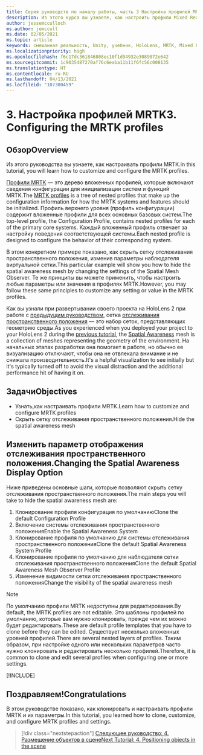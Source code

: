```yaml
---
title: Серия руководств по началу работы, часть 3 Настройка профилей MRTK
description: Из этого курса вы узнаете, как настроить профили Mixed Reality Toolkit (MRTK).
author: jessemcculloch
ms.author: jemccull
ms.date: 02/05/2021
ms.topic: article
keywords: смешанная реальность, Unity, учебник, HoloLens, MRTK, Mixed Reality Toolkit, UWP, отслеживание пространственного положения
ms.localizationpriority: high
ms.openlocfilehash: f6c17dc361846808ec10f1d94932e3089072e642
ms.sourcegitcommit: 1c9035487270af76c6eaba11b11f6fc56c008135
ms.translationtype: HT
ms.contentlocale: ru-RU
ms.lasthandoff: 04/13/2021
ms.locfileid: "107300459"
---
```

# <a name="3-configuring-the-mrtk-profiles"></a><span data-ttu-id="d2371-105">3. Настройка профилей MRTK</span><span class="sxs-lookup"><span data-stu-id="d2371-105">3. Configuring the MRTK profiles</span></span>

## <a name="overview"></a><span data-ttu-id="d2371-106">Обзор</span><span class="sxs-lookup"><span data-stu-id="d2371-106">Overview</span></span>

<span data-ttu-id="d2371-107">Из этого руководства вы узнаете, как настраивать профили МRТК.</span><span class="sxs-lookup"><span data-stu-id="d2371-107">In this tutorial, you will learn how to customize and configure the MRTK profiles.</span></span>

<span data-ttu-id="d2371-108"><a href="/windows/mixed-reality/mrtk-unity/features/profiles/profiles" target="_blank">Профили MRTK</a> — это дерево вложенных профилей, которые включают сведения конфигурации для инициализации систем и функций MRTK.</span><span class="sxs-lookup"><span data-stu-id="d2371-108">The <a href="/windows/mixed-reality/mrtk-unity/features/profiles/profiles" target="_blank">MRTK profiles</a> is a tree of nested profiles that make up the configuration information for how the MRTK systems and features should be initialized.</span></span> <span data-ttu-id="d2371-109">Профиль верхнего уровня (профиль конфигурации) содержит вложенные профили для всех основных базовых систем.</span><span class="sxs-lookup"><span data-stu-id="d2371-109">The top-level profile, the Configuration Profile, contains nested profiles for each of the primary core systems.</span></span> <span data-ttu-id="d2371-110">Каждый вложенный профиль отвечает за настройку поведения соответствующей системы.</span><span class="sxs-lookup"><span data-stu-id="d2371-110">Each nested profile is designed to configure the behavior of their corresponding system.</span></span>

<span data-ttu-id="d2371-111">В этом конкретном примере показано, как скрыть сетку отслеживания пространственного положения, изменив параметры наблюдателя виртуальной сетки.</span><span class="sxs-lookup"><span data-stu-id="d2371-111">This particular example will show you how to hide the spatial awareness mesh by changing the settings of the Spatial Mesh Observer.</span></span> <span data-ttu-id="d2371-112">Те же принципы вы можете применить, чтобы настроить любые параметры или значения в профилях MRTK.</span><span class="sxs-lookup"><span data-stu-id="d2371-112">However, you may follow these same principles to customize any setting or value in the MRTK profiles.</span></span>

<span data-ttu-id="d2371-113">Как вы узнали при развертывании своего проекта на HoloLens 2 при работе с [предыдущим руководством](mr-learning-base-02.md#congratulations), сетка <a href="/windows/mixed-reality/mrtk-unity/features/spatial-awareness/spatial-awareness-getting-started" target="_blank">отслеживания пространственного положения</a> — это набор сеток, представляющих геометрию среды.</span><span class="sxs-lookup"><span data-stu-id="d2371-113">As you experienced when you deployed your project to your HoloLens 2 during the [previous tutorial](mr-learning-base-02.md#congratulations), the <a href="/windows/mixed-reality/mrtk-unity/features/spatial-awareness/spatial-awareness-getting-started" target="_blank">Spatial Awareness</a> mesh is a collection of meshes representing the geometry of the environment.</span></span> <span data-ttu-id="d2371-114">На начальных этапах разработки она помогает в работе, но обычно ее визуализацию отключают, чтобы она не отвлекала внимание и не снижала производительность.</span><span class="sxs-lookup"><span data-stu-id="d2371-114">It's a helpful visualization to see initially but it's typically turned off to avoid the visual distraction and the additional performance hit of having it on.</span></span>

## <a name="objectives"></a><span data-ttu-id="d2371-115">Задачи</span><span class="sxs-lookup"><span data-stu-id="d2371-115">Objectives</span></span>

* <span data-ttu-id="d2371-116">Узнать,как настраивать профили MRTK.</span><span class="sxs-lookup"><span data-stu-id="d2371-116">Learn how to customize and configure MRTK profiles</span></span>
* <span data-ttu-id="d2371-117">Скрыть сетку отслеживания пространственного положения.</span><span class="sxs-lookup"><span data-stu-id="d2371-117">Hide the spatial awareness mesh</span></span>

## <a name="changing-the-spatial-awareness-display-option"></a><span data-ttu-id="d2371-118">Изменить параметр отображения отслеживания пространственного положения.</span><span class="sxs-lookup"><span data-stu-id="d2371-118">Changing the Spatial Awareness Display Option</span></span>

<span data-ttu-id="d2371-119">Ниже приведены основные шаги, которые позволяют скрыть сетку отслеживания пространственного положения.</span><span class="sxs-lookup"><span data-stu-id="d2371-119">The main steps you will take to hide the spatial awareness mesh are:</span></span>

1. <span data-ttu-id="d2371-120">Клонирование профиля конфигурация по умолчанию</span><span class="sxs-lookup"><span data-stu-id="d2371-120">Clone the default Configuration Profile</span></span>
2. <span data-ttu-id="d2371-121">Включение системы отслеживания пространственного положения</span><span class="sxs-lookup"><span data-stu-id="d2371-121">Enable the Spatial Awareness System</span></span>
3. <span data-ttu-id="d2371-122">Клонирование профиля по умолчанию для системы отслеживания пространственного положения</span><span class="sxs-lookup"><span data-stu-id="d2371-122">Clone the default Spatial Awareness System Profile</span></span>
4. <span data-ttu-id="d2371-123">Клонирование профиля по умолчанию для наблюдателя сетки отслеживания пространственного положения</span><span class="sxs-lookup"><span data-stu-id="d2371-123">Clone the default Spatial Awareness Mesh Observer Profile</span></span>
5. <span data-ttu-id="d2371-124">Изменение видимости сетки отслеживания пространственного положения</span><span class="sxs-lookup"><span data-stu-id="d2371-124">Change the visibility of the spatial awareness mesh</span></span>

> [!NOTE]
> <span data-ttu-id="d2371-125">По умолчанию профили MRTK недоступны для редактирования.</span><span class="sxs-lookup"><span data-stu-id="d2371-125">By default, the MRTK profiles are not editable.</span></span> <span data-ttu-id="d2371-126">Это шаблоны профилей по умолчанию, которые вам нужно клонировать, прежде чем их можно будет редактировать.</span><span class="sxs-lookup"><span data-stu-id="d2371-126">These are default profile templates that you have to clone before they can be edited.</span></span> <span data-ttu-id="d2371-127">Существует несколько вложенных уровней профилей.</span><span class="sxs-lookup"><span data-stu-id="d2371-127">There are several nested layers of profiles.</span></span> <span data-ttu-id="d2371-128">Таким образом, при настройке одного или нескольких параметров часто нужно клонировать и редактировать несколько профилей.</span><span class="sxs-lookup"><span data-stu-id="d2371-128">Therefore, it is common to clone and edit several profiles when configuring one or more settings.</span></span>

[!INCLUDE[](includes/configuring-profile.md)]

## <a name="congratulations"></a><span data-ttu-id="d2371-129">Поздравляем!</span><span class="sxs-lookup"><span data-stu-id="d2371-129">Congratulations</span></span>

<span data-ttu-id="d2371-130">В этом руководстве показано, как клонировать и настраивать профили MRTK и их параметры.</span><span class="sxs-lookup"><span data-stu-id="d2371-130">In this tutorial, you learned how to clone, customize, and configure MRTK profiles and settings.</span></span>

> [!div class="nextstepaction"]
> [<span data-ttu-id="d2371-131">Следующее руководство: 4. Размещение объектов в сцене</span><span class="sxs-lookup"><span data-stu-id="d2371-131">Next Tutorial: 4. Positioning objects in the scene</span></span>](mr-learning-base-04.md)